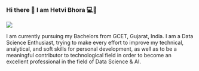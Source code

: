 ### Hi there 👋 I am Hetvi Bhora 💻👩



<img src="https://iconscout.com/lottie-animation/female-web-developer-4563721" style="max-width: 100%; display: inline-block;" data-target="animated-image.originalImage">

I am currently pursuing my Bachelors from GCET, Gujarat, India. I am a Data Science Enthusiast, trying to make every effort to improve my technical, analytical, and soft skills for personal development, as well as to be a meaningful contributor to technological field in order to become an excellent professional in the field of Data Science & AI.

